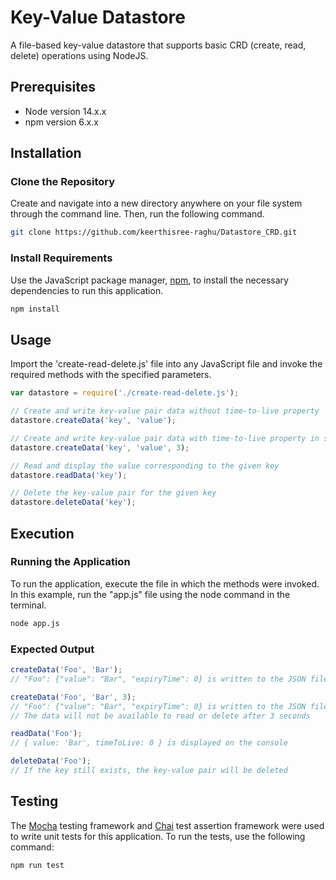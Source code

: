 # Key-Value Datastore

A file-based key-value datastore that supports basic CRD (create, read, delete) operations using NodeJS.

## Prerequisites

- Node version 14.x.x
- npm version 6.x.x

## Installation

### Clone the Repository

Create and navigate into a new directory anywhere on your file system through the command line. Then, run the following command.

```bash
git clone https://github.com/keerthisree-raghu/Datastore_CRD.git
```

### Install Requirements

Use the JavaScript package manager, [npm](https://www.npmjs.com/), to install the necessary dependencies to run this application.

```bash
npm install
```

## Usage

Import the 'create-read-delete.js' file into any JavaScript file and invoke the required methods with the specified parameters.

```js
var datastore = require('./create-read-delete.js');

// Create and write key-value pair data without time-to-live property
datastore.createData('key', 'value');

// Create and write key-value pair data with time-to-live property in seconds
datastore.createData('key', 'value', 3);

// Read and display the value corresponding to the given key
datastore.readData('key'); 

// Delete the key-value pair for the given key
datastore.deleteData('key');
```

## Execution

### Running the Application

To run the application, execute the file in which the methods were invoked. In this example, run the "app.js" file using the node command in the terminal.

```bash
node app.js
```

### Expected Output

```js
createData('Foo', 'Bar'); 
// "Foo": {"value": "Bar", "expiryTime": 0} is written to the JSON file

createData('Foo', 'Bar', 3); 
// "Foo": {"value": "Bar", "expiryTime": 0} is written to the JSON file
// The data will not be available to read or delete after 3 seconds

readData('Foo'); 
// { value: 'Bar', timeToLive: 0 } is displayed on the console

deleteData('Foo'); 
// If the key still exists, the key-value pair will be deleted
```

## Testing

The [Mocha](https://mochajs.org/) testing framework and [Chai](https://www.chaijs.com/) test assertion framework were used to write unit tests for this application. To run the tests, use the following command:

```bash
npm run test
```